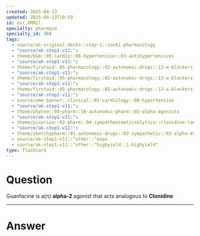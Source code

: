 ```yaml
---
created: 2025-04-13
updated: 2025-04-13T10:53
id: ns(.6RM1l.
specialty: pharmaco
specialty_id: 384
tags:
  - source/ak-original-decks::step-1::zanki-pharmacology
  - "source/ak-step1-v11:": 
  - theme/b&b::05-cardio::08-hypertension::03-antihypertensives
  - "source/ak-step1-v11:": 
  - theme/firstaid::05-pharmacology::02-autonomic-drugs::13-a-blockers
  - "source/ak-step1-v11:": 
  - theme/firstaid::05-pharmacology::02-autonomic-drugs::13-a-blockers::selective-a2-antagonists
  - "source/ak-step1-v11:": 
  - theme/firstaid::05-pharmacology::02-autonomic-drugs::13-a-blockers::selective-a2-antagonists::guanfacine
  - "source/ak-step1-v11:": 
  - source/ome-banner::clinical::01-cardiology::08-hypertension
  - "source/ak-step1-v11:": 
  - theme/physeo::09-pharm::16-autonomic-pharm::03-alpha-agonists
  - "source/ak-step1-v11:": 
  - theme/pixorize::03-pharm::04-sympathomimetics&lytics::clonidine-(and-guanfacine)
  - "source/ak-step1-v11:": 
  - theme/sketchypharm::01-autonomic-drugs::02-sympathetic::03-alpha-drugs
  - source/ak-step1-v11::^other::^expn
  - source/ak-step1-v11::^other::^highyield::1-highyield"
type: flashcard
---
```


# Question
Guanfacine is a(n) **alpha-2** agonist that acts analogous to **Clonidine**

---

# Answer
